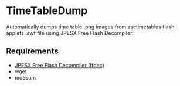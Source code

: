# TimeTableDump
Automatically dumps time table .png images from asctimetables flash applets .swf file using JPESX Free Flash Decompiler.
## Requirements
- [JPESX Free Flash Decompiler (ffdec)](https://www.free-decompiler.com/flash/)
- wget
- md5sum
